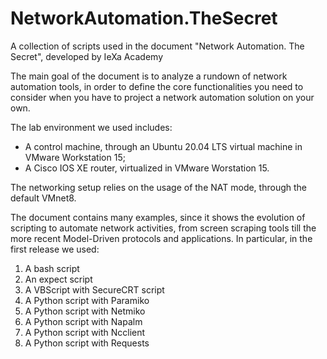 # NetworkAutomation.TheSecret
A collection of scripts used in the document "Network Automation. The Secret", developed by IeXa Academy

The main goal of the document is to analyze a rundown of network automation tools, in order to define the core functionalities you need to consider when you have to project a network automation solution on your own.

The lab environment we used includes:
<ul>
  <li>A control machine, through an Ubuntu 20.04 LTS virtual machine in VMware Workstation 15;</li>
  <li>A Cisco IOS XE router, virtualized in VMware Worstation 15.</li>
</ul>

The networking setup relies on the usage of the NAT mode, through the default VMnet8.

The document contains many examples, since it shows the evolution of scripting to automate network activities, from screen scraping tools till the more recent Model-Driven protocols and applications.
In particular, in the first release we used:
<ol>
  <li>A bash script</li>
  <li>An expect script</li>
  <li>A VBScript with SecureCRT script</li>
  <li>A Python script with Paramiko</li>
  <li>A Python script with Netmiko</li>
  <li>A Python script with Napalm</li>
  <li>A Python script with Ncclient</li>
  <li>A Python script with Requests</li>
</ol>

